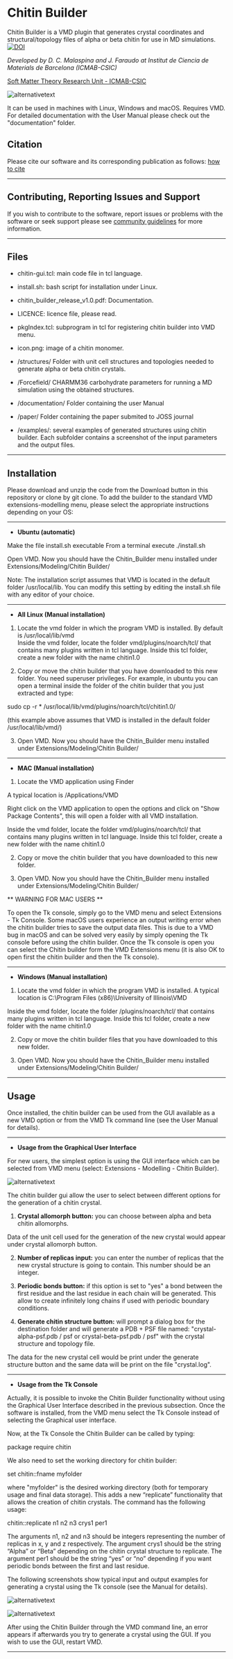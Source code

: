 # Chitin Builder

Chitin Builder is a VMD plugin that generates crystal coordinates and structural/topology files of alpha or beta chitin for use in MD simulations.
[![DOI](https://joss.theoj.org/papers/10.21105/joss.05771/status.svg)](https://doi.org/10.21105/joss.05771)


*Developed by D. C. Malaspina and J. Faraudo at Institut de Ciencia de Materials de Barcelona (ICMAB-CSIC)*

[Soft Matter Theory Research Unit - ICMAB-CSIC](https://icmab.es/ts/softmattertheory)

![alternativetext](icon.png)

It can be used in machines with Linux, Windows and macOS. Requires VMD.
For detailed documentation with the User Manual please check out the "documentation" folder.

## Citation

Please cite our software and its corresponding publication as follows:
[how to cite](CITATION.md)

----------------------------------------------------------------

## Contributing, Reporting Issues and Support
If you wish to contribute to the software, report issues or problems with the software or seek support please see
[community guidelines](GUIDELINES.md) for more information.

----------------------------------------------------------------
## Files

* chitin-gui.tcl: main code file in tcl language.

* install.sh: bash script for installation under Linux.

* chitin_builder_release_v1.0.pdf: Documentation.

* LICENCE: licence file, please read.

* pkgIndex.tcl: subprogram in tcl for registering chitin builder into VMD menu.

* icon.png: image of a chitin monomer.

* /structures/ Folder with unit cell structures and topologies needed to generate alpha or beta chitin crystals.

* /Forcefield/ CHARMM36 carbohydrate parameters for running a MD simulation using the obtained structures.

* /documentation/ Folder containing the user Manual

* /paper/ Folder containing the paper submited to JOSS journal

* /examples/: several examples of generated structures using chitin builder. Each subfolder contains a screenshot of the input parameters and the output files.





-----------------------------------------

## Installation

Please download and unzip the code from the Download button in this repository or clone by git clone. 
To add the builder to the standard VMD extensions-modelling menu, please select the appropriate instructions depending on your OS:

-----------------------------------------
* **Ubuntu (automatic)**

Make the file install.sh executable 
From a terminal execute ./install.sh

Open VMD. Now you should have the Chitin_Builder menu installed under Extensions/Modeling/Chitin Builder/

Note: The installation script assumes that VMD is located in the default folder /usr/local/lib. You can modify this setting by editing the install.sh file with any editor of your choice.

-------------------------------------------
* **All Linux (Manual installation)**

1) Locate the vmd folder in which the program VMD is installed. By default is /usr/local/lib/vmd  
Inside the vmd folder, locate the folder vmd/plugins/noarch/tcl/ that contains many plugins written in tcl language.
Inside this tcl folder, create a new folder with the name chitin1.0

2) Copy or move the chitin builder that you have downloaded to this new folder. You need superuser privileges.
For example, in ubuntu you can open a terminal inside the folder of the chitin builder that you just extracted and type:

sudo cp -r * /usr/local/lib/vmd/plugins/noarch/tcl/chitin1.0/

(this example above assumes that VMD is installed in the default folder /usr/local/lib/vmd/)

3) Open VMD. Now you should have the Chitin_Builder menu installed under Extensions/Modeling/Chitin Builder/
-------------------------------------------
* **MAC (Manual installation)**

1) Locate the VMD application using Finder

A typical location is /Applications/VMD

Right click on the VMD application to open the options and click on "Show Package Contents", this will open a folder with all VMD installation.

Inside the vmd folder, locate the folder vmd/plugins/noarch/tcl/ that contains many plugins written in tcl language.
Inside this tcl folder, create a new folder with the name chitin1.0

2) Copy or move the chitin builder that you have downloaded to this new folder. 

3) Open VMD. Now you should have the Chitin_Builder menu installed under Extensions/Modeling/Chitin Builder/

** WARNING FOR MAC USERS **

To open the Tk console, simply go to the VMD menu and select Extensions - Tk Console. 
Some macOS users experience an output writing error when the chitin builder tries to save the output data files.
This is due to a VMD bug in macOS and can be solved very easily by simply opening the Tk console before using the chitin builder.
Once the Tk console is open you can select the Chitin builder form the VMD Extensions menu (it is also OK to open first the chitin builder and then the Tk console).

-------------------------------------------
* **Windows (Manual installation)**

1) Locate the vmd folder in which the program VMD is installed. 
A typical location is C:\Program Files (x86)\University of Illinois\VMD

Inside the vmd folder, locate the folder /plugins/noarch/tcl/ that contains many plugins written in tcl language.
Inside this tcl folder, create a new folder with the name chitin1.0

2) Copy or move the chitin builder files that you have downloaded to this new folder. 

3) Open VMD. Now you should have the Chitin_Builder menu installed under Extensions/Modeling/Chitin Builder/



-------------------------------------------
## Usage

Once installed, the chitin builder can be used from the GUI available as a new VMD option or from the VMD Tk command line (see the User Manual for details). 

-------------------------------------------

* **Usage from the Graphical User Interface**
  
For new users, the simplest option is using the GUI interface which can be selected from VMD menu (select: Extensions - Modelling - Chitin Builder).

![alternativetext](/examples/example-b-beta-2-2-4/beta-2-2-4.png)

The chitin builder gui allow the user to select between different options for the generation of a chitin crystal.

1) **Crystal allomorph button:** you can choose between alpha and beta chitin allomorphs.

Data of the unit cell used for the generation of the new crystal would appear under crystal allomorph button.

2) **Number of replicas input:** you can enter the number of replicas that the new crystal structure is going to contain. This number should be an integer.

3) **Periodic bonds button:** if this option is set to "yes" a bond between the first residue and the last residue in each chain will be generated. This allow to create infinitely long chains if used with periodic boundary conditions.

4) **Generate chitin structure button:** will prompt a dialog box for the destination folder and will generate a PDB + PSF file named: "crystal-alpha-psf.pdb / psf or crystal-beta-psf.pdb / psf" with the crystal structure and topology file.

The data for the new crystal cell would be print under the generate structure button and the same data will be print on the file "crystal.log".

-------------------------------------------

* **Usage from the Tk Console**

Actually, it is possible to invoke the Chitin Builder functionality without using the Graphical User Interface described in the previous subsection.
Once the software is installed, from the VMD menu select the Tk Console instead of selecting the Graphical user interface.

Now, at the Tk Console the Chitin Builder can be called by typing:

package require chitin

We also need to set the working directory for chitin builder:

set chitin::fname myfolder

where "myfolder" is the desired working directory (both for temporary usage and final data storage).
This adds a new “replicate” functionality that allows the creation of chitin crystals.
The command has the following usage:

chitin::replicate n1 n2 n3 crys1 per1

The arguments n1, n2 and n3 should be integers representing the number of replicas in x, y and z respectively.
The argument crys1 should be the string “Alpha” or “Beta” depending on the chitin crystal structure to replicate.
The argument per1 should be the string “yes” or “no” depending if you want periodic bonds between the first and last residue.

The following screenshots show typical input and output examples for generating a crystal using the Tk console (see the Manual for details).

![alternativetext](/examples/Tkconsole_example/inputTk.png)

![alternativetext](/examples/Tkconsole_example/outputTk.png)

After using the Chitin Builder through the VMD command line, an error appears if afterwards you try to generate a crystal using the GUI. 
If you wish to use the GUI, restart VMD.

-------------------------------------------



